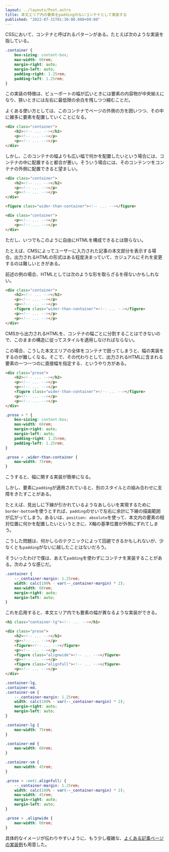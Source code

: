 ```yaml
---
layout: ../layouts/Post.astro
title: 本文エリア内の要素をpaddingのないコンテナとして実装する
published: "2022-07-31T01:30:00.000+09:00"
---
```


CSSにおいて、コンテナと呼ばれるパターンがある。たとえば次のような実装を指している。

```css
.container {
	box-sizing: content-box;
	max-width: 60rem;
	margin-right: auto;
	margin-left: auto;
	padding-right: 1.25rem;
	padding-left: 1.25rem;
}
```

この実装の特徴は、ビューポートの幅が広いときには要素の内容物が中央揃えになり、狭いときには左右に最低限の余白を残しつつ縮むことだ。

よくある使い方としては、このコンテナでページの外側の方を囲いつつ、その中に雑多に要素を配置していくことになる。

```html
<div class="container">
	<h2><!-- ... --></h2>
	<p><!-- ... --></p>
	<p><!-- ... --></p>
</div>
```

しかし、このコンテナの幅よりも広い幅で何かを配置したいという場合には、コンテナの中に配置すると都合が悪い。そういう場合には、そのコンテンツをコンテナの外側に配置できると望ましい。

```html
<div class="container">
	<h2><!-- ... --></h2>
	<p><!-- ... --></p>
	<p><!-- ... --></p>
</div>

<figure class="wider-than-container"><!-- ... --></figure>

<div class="container">
	<p><!-- ... --></p>
	<p><!-- ... --></p>
</div>
```

ただし、いつでもこのように自由にHTMLを構成できるとは限らない。

たとえば、CMSによってユーザーに入力された記事の本文部分を表示する場合。出力されるHTMLの形式はある程度決まっていて、カジュアルにそれを変更するのは難しいときがある。

前述の例の場合、HTMLとしては次のような形を取らざるを得ないかもしれない。

```html
<div class="container">
	<h2><!-- ... --></h2>
	<p><!-- ... --></p>
	<p><!-- ... --></p>
	<figure class="wider-than-container"><!-- ... --></figure>
	<p><!-- ... --></p>
	<p><!-- ... --></p>
</div>
```

CMSから出力されるHTMLを、コンテナの幅ごとに分割することはできないので、このままの構造に従ってスタイルを適用しなければならない。

この場合、こうした本文エリアの全体をコンテナで囲ってしまうと、幅の実装をするのが難しくなる。そこで、その代わりとして、出力されるHTMLに含まれる要素の一つ一つのに直接幅を指定する、というやり方がある。

```html
<div class="prose">
	<h2><!-- ... --></h2>
	<p><!-- ... --></p>
	<p><!-- ... --></p>
	<figure class="wider-than-container"><!-- ... --></figure>
	<p><!-- ... --></p>
	<p><!-- ... --></p>
</div>
```

```css
.prose > * {
	box-sizing: content-box;
	max-width: 60rem;
	margin-right: auto;
	margin-left: auto;
	padding-right: 1.25rem;
	padding-left: 1.25rem;
}

.prose > .wider-than-container {
	max-width: 75rem;
}
```

こうすると、幅に関する実装が簡単になる。

しかし、要素に`padding`が適用されていると、別のスタイルとの組み合わせに支障をきたすことがある。

たとえば、見出しに下線が引かれているようなあしらいを実現するために`border-bottom`を使うとすれば、`padding`のせいで左右に余計に下線の描画範囲が広がってしまう。あるいは、`position: absolute`を使って、本文内の要素の相対位置に何かを配置したいというときに、X軸の基準位置が外側にずれてしまう。

こうした問題は、何かしらのテクニックによって回避できるかもしれないが、少なくとも`padding`がないに越したことはないだろう。

そういったわけで僕は、あえて`padding`を使わずにコンテナを実装することがある。次のような感じだ。

```css
.container {
	--_container-margin: 1.25rem;
	width: calc(100% - var(--_container-margin) * 2);
	max-width: 60rem;
	margin-right: auto;
	margin-left: auto;
}
```

これを応用すると、本文エリア内でも要素の幅が異なるような実装ができる。

```html
<h1 class="container-lg"><!-- ... --></h1>

<div class="prose">
	<h2><!-- ... --></h2>
	<p><!-- ... --></p>
	<figure><!-- ... --></figure>
	<p><!-- ... --></p>
	<figure class="alignwide"><!-- ... --></figure>
	<p><!-- ... --></p>
	<figure class="alignfull"><!-- ... --></figure>
	<p><!-- ... --></p>
</div>
```

```css
.container-lg,
.container-md,
.container-sm {
	--_container-margin: 1.25rem;
	width: calc(100% - var(--_container-margin) * 2);
	margin-right: auto;
	margin-left: auto;
}

.container-lg {
	max-width: 75rem;
}

.container-md {
	max-width: 60rem;
}

.container-sm {
	max-width: 45rem;
}

.prose > :not(.alignfull) {
	--_container-margin: 1.25rem;
	width: calc(100% - var(--_container-margin) * 2);
	max-width: 45rem;
	margin-right: auto;
	margin-left: auto;
}

.prose > .alignwide {
	max-width: 60rem;
}
```

具体的なイメージが伝わりやすいように、もう少し複雑な、[よくある記事ページの実装例](/2022-07-31-container-with-no-padding/demo)も用意した。
